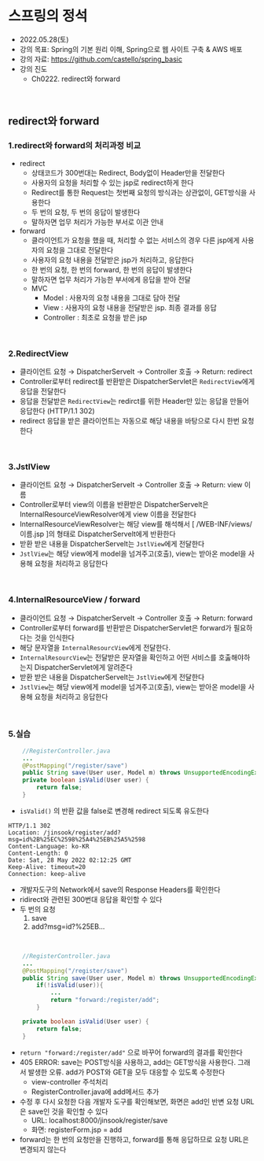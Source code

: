 
# 스프링의 정석
- 2022.05.28(토)
- 강의 목표: Spring의 기본 원리 이해, Spring으로 웹 사이트 구축 & AWS 배포
- 강의 자료: https://github.com/castello/spring_basic
- 강의 진도 
	- Ch0222. redirect와 forward

<br>

## redirect와 forward
### 1.redirect와 forward의 처리과정 비교
- redirect
	- 상태코드가 300번대는 Redirect, Body없이 Header만을 전달한다 
	- 사용자의 요청을 처리할 수 있는 jsp로 redirect하게 한다
	- Redirect를 통한 Request는 첫번째 요청의 방식과는 상관없이, GET방식을 사용한다 
	- 두 번의 요청, 두 번의 응답이 발생한다
	- 말하자면 업무 처리가 가능한 부서로 이관 안내
- forward
	- 클라이언트가 요청을 했을 때, 처리할 수 없는 서비스의 경우 다른 jsp에게 사용자의 요청을 그대로 전달한다
	- 사용자의 요청 내용을 전달받은 jsp가 처리하고, 응답한다
	- 한 번의 요청, 한 번의 forward, 한 번의 응답이 발생한다
	- 말하자면 업무 처리가 가능한 부서에게 응답을 받아 전달
	- MVC
		- Model : 사용자의 요청 내용을 그대로 담아 전달
		- View : 사용자의 요청 내용을 전달받은 jsp. 최종 결과를 응답
		- Controller : 최초로 요청을 받은 jsp

<br>

### 2.RedirectView
- 클라이언트 요청 → DispatcherServelt → Controller 호출 → Return: redirect  
- Controller로부터 redirect를 반환받은 DispatcherServlet은 `RedirectView`에게 응답을 전달한다
- 응답을 전달받은 `RedirectView`는 redirct를 위한 Header만 있는 응답을 만들어 응답한다 (HTTP/1.1 302)
- redirect 응답을 받은 클라이언트는 자동으로 해당 내용을 바탕으로 다시 한번 요청한다

<br>

### 3.JstlView
- 클라이언트 요청 → DispatcherServelt → Controller 호출 → Return: view 이름  
- Controller로부터 view의 이름을 반환받은 DispatcherServelt은 InternalResourceViewResolver에게 view 이름을 전달한다
- InternalResourceViewResolver는 해당 view를 해석해서 [ /WEB-INF/views/이름.jsp ]의 형태로 DispatcherServelt에게 반환한다
- 받환 받은 내용을 DispatcherServelt는 `JstlView`에게 전달한다 
- `JstlView`는 해당 view에게 model을 넘겨주고(호출), view는 받아온 model을 사용해 요청을 처리하고 응답한다

<br>

### 4.InternalResourceView / forward
- 클라이언트 요청 → DispatcherServelt → Controller 호출 → Return: forward
- Controller로부터 forward를 반환받은 DispatcherServlet은 forward가 필요하다는 것을 인식한다
- 해당 문자열을 `InternalResourcView`에게 전달한다. 
- `InternalResourcView`는 전달받은 문자열을 확인하고 어떤 서비스를 호춣해야하는지 DispatcherServlet에게 알려준다
- 받환 받은 내용을 DispatcherServelt는 `JstlView`에게 전달한다 
- `JstlView`는 해당 view에게 model을 넘겨주고(호출), view는 받아온 model을 사용해 요청을 처리하고 응답한다

<br>

### 5.실습
```java
	//RegisterController.java
	...
	@PostMapping("/register/save")
	public String save(User user, Model m) throws UnsupportedEncodingException {...}
	private boolean isValid(User user) {
		return false;
	}
```
- `isValid()` 의 반환 값을 false로 변경해 redirect 되도록 유도한다

```text
HTTP/1.1 302
Location: /jinsook/register/add?msg=id%2B%25EC%2598%25A4%25EB%25A5%2598
Content-Language: ko-KR
Content-Length: 0
Date: Sat, 28 May 2022 02:12:25 GMT
Keep-Alive: timeout=20
Connection: keep-alive
```
- 개발자도구의 Network에서 save의 Response Headers를 확인한다
- ridirect와 관련된 300번대 응답을 확인할 수 있다
- 두 번의 요청
	1. save
	2. add?msg=id?%25EB...

<br>


```java
	//RegisterController.java
	...	
	@PostMapping("/register/save")
	public String save(User user, Model m) throws UnsupportedEncodingException {
		if(!isValid(user)){
			...
			return "forward:/register/add";
		}	

	private boolean isValid(User user) {
		return false;
	}
```
- `return "forward:/register/add"` 으로 바꾸어 forward의 결과를 확인한다
- 405 ERROR: save는 POST방식을 사용하고, add는 GET방식을 사용한다. 그래서 발생한 오류. add가 POST와 GET을 모두 대응할 수 있도록 수정한다
	- view-controller 주석처리
	- RegisterController.java에 add메서드 추가
- 수정 후 다시 요청한 다음 개발자 도구를 확인해보면, 화면은 add인 반변 요청 URL은 save인 것을 확인할 수 있다
	- URL: localhost:8000/jinsook/register/save
	- 화면: registerForm.jsp = add
- forward는 한 번의 요청만을 진행하고, forward를 통해 응답하므로 요청 URL은 변경되지 않는다